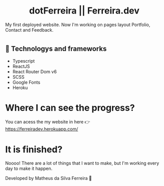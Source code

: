 <h1 align="center">dotFerreira || Ferreira.dev</h1>

My first deployed website. Now I'm working on pages layout Portfolio, Contact and Feedback.
#
## 🤖 Technologys and frameworks

- Typescript
- ReactJS
- React Router Dom v6
- SCSS
- Google Fonts
- Heroku

# Where I can see the progress?
You can acess the my website in here 👉 https://ferreiradev.herokuapp.com/

# It is finished?
Noooo! There are a lot of things that I want to make, but I'm working every day to make it happen.

Developed by Matheus da Silva Ferreira 👋